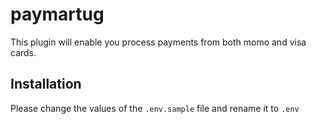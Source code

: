 # paymartug
This plugin will enable you process payments from both momo and visa cards.

## Installation
Please change the values of the `.env.sample` file and rename it to `.env`